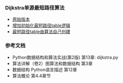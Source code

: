### Dijkstra单源最短路径算法

- [原始版本](origin)
- [增加初始化最短路径table逻辑](recipe-01)
- [最短路径table由算法自己创建](recipe-02)


### 参考文档

- Python数据结构和算法实战(第2版) 第13章: dijkstra.py
- 算法详解（卷2）图算法和数据结构 第3章
- 数据结构 Python语言描述 第12章
- 算法概论 第4.4章节

